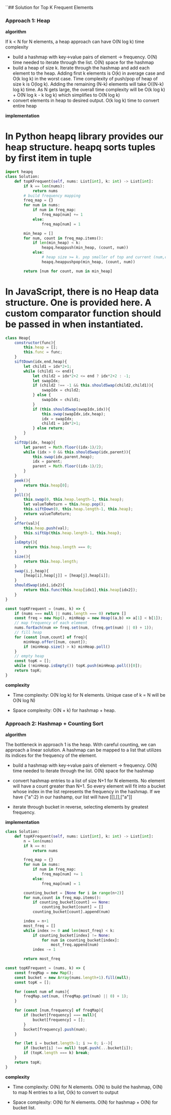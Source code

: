 ``## Solution for Top K Frequent Elements


### Approach 1: Heap

**algorithm**

If k < N for N elements, a heap approach can have O(N log k) time complexity

 - build a hashmap with key->value pairs of element -> frequency. O(N) time needed to iterate through the list. O(N) space for the hashmap
 - build a heap of size k. Iterate through the hashmap and add each element to the heap. Adding first k elements is O(k) in average case and O(k log k) in the worst case. Time complexity of push/pop of heap of size k is O(log k). Adding the remaining (N-k) elements will take O((N-k) log k) time. As N gets large, the overall time complexity will be O(k log k) + O(N log k - k log k) which simplifies to O(N log k)
 - convert elements in heap to desired output. O(k log k) time to convert entire heap



**implementation**
# In Python heapq library provides our heap structure. heapq sorts tuples by first item in tuple

```python
import heapq
class Solution:
    def topKFrequent(self, nums: List[int], k: int) -> List[int]:
        if k == len(nums):
            return nums
        # build frequency mapping
        freq_map = {}
        for num in nums:
            if num in freq_map:
                freq_map[num] += 1
            else:
                freq_map[num] = 1

        min_heap = []
        for num, count in freq_map.items():
            if len(min_heap) < k:
                heapq.heappush(min_heap, (count, num))
            else:
                # heap size >= k. pop smaller of top and current (num,count)
                heapq.heappushpop(min_heap, (count, num))

        return [num for count, num in min_heap]
```

# In JavaScript, there is no Heap data structure. One is provided here. A custom comparator function should be passed in when instantiated.
```javascript
class Heap{
    constructor(func){
        this.heap = [];
        this.func = func;
    }
    siftDown(idx,end,heap){
        let child1 = idx*2+1;
        while (child1 <= end){
            let child2 = idx*2+2 <= end ? idx*2+2 : -1;
            let swapIdx;
            if (child2 !== -1 && this.shouldSwap(child2,child1)){
                swapIdx = child2;
            } else {
                swapIdx = child1;
            }
            if (this.shouldSwap(swapIdx,idx)){
                this.swap(swapIdx,idx,heap);
                idx = swapIdx;
                child1 = idx*2+1;
            } else return;
        }
    }
    siftUp(idx, heap){
        let parent = Math.floor((idx-1)/2);
        while (idx > 0 && this.shouldSwap(idx,parent)){
            this.swap(idx,parent,heap);
            idx = parent;
            parent = Math.floor((idx-1)/2);
        }
    }
    peek(){
        return this.heap[0];
    }
    poll(){
        this.swap(0, this.heap.length-1, this.heap);
        let valueToReturn = this.heap.pop();
        this.siftDown(0, this.heap.length-1, this.heap);
        return valueToReturn;
    }
    offer(val){
        this.heap.push(val);
        this.siftUp(this.heap.length-1, this.heap);
    }
    isEmpty(){
        return this.heap.length === 0;
    }
    size(){
        return this.heap.length;
    }
    swap(i,j,heap){
        [heap[i],heap[j]] = [heap[j],heap[i]];
    }
    shouldSwap(idx1,idx2){
        return this.func(this.heap[idx1],this.heap[idx2]);
    }
}
```

```javascript
const topKFrequent = (nums, k) => {
    if (nums === null || nums.length === 0) return []
    const freq = new Map(), minHeap = new Heap((a,b) => a[1] < b[1]);
    // map frequency of each element
    nums.forEach(num => freq.set(num, (freq.get(num) || 0) + 1));
    // fill heap
    for (const [num,count] of freq){
        minHeap.offer([num, count]);
        if (minHeap.size() > k) minHeap.poll()
    }
    // empty heap
    const topK = [];
    while (!minHeap.isEmpty()) topK.push(minHeap.poll()[0]);
    return topK;
}
```

**complexity**

* Time complexity: O(N log k) for N elements. Unique case of k = N will be O(N log N)

* Space complexity: O(N + k) for hashmap + heap.

### Approach 2: Hashmap + Counting Sort

**algorithm**

The bottleneck in approach 1 is the heap. With careful counting, we can approach a linear solution. A hashmap can be mapped to a list that utilizes its indices for the frequency of the element.

 - build a hashmap with key->value pairs of element -> frequency. O(N) time needed to iterate through the list. O(N) space for the hashmap

 - convert hashmap entries to a list of size N+1 for N elements. No element will have a count greater than N+1. So every element will fit into a bucket whose index in the list represents the frequency in the hashmap. If we have {"a":2} in our hashamp, our list will have [[],[],["a"]]
 - iterate through bucket in reverse, selecting elements by greatest frequency.

**implementation**

```python
class Solution:
    def topKFrequent(self, nums: List[int], k: int) -> List[int]:
        n = len(nums)
        if k == n:
            return nums

        freq_map = {}
        for num in nums:
            if num in freq_map:
                freq_map[num] += 1
            else:
                freq_map[num] = 1

        counting_bucket = [None for i in range(n+2)]
        for num,count in freq_map.items():
            if counting_bucket[count] == None:
                counting_bucket[count] = []
            counting_bucket[count].append(num)

        index = n+1
        most_freq = []
        while index >= 0 and len(most_freq) < k:
            if counting_bucket[index] != None:
                for num in counting_bucket[index]:
                    most_freq.append(num)
            index -= 1

        return most_freq
```

```javascript
const topKFrequent = (nums, k) => {
    const freqMap = new Map();
    const bucket = new Array(nums.length+1).fill(null);
    const topK = [];

    for (const num of nums){
        freqMap.set(num, (freqMap.get(num) || 0) + 1);
    }

    for (const [num,frequency] of freqMap){
        if (bucket[frequency] === null){
            bucket[frequency] = [];
        }
        bucket[frequency].push(num);
    }

    for (let i = bucket.length-1; i >= 0; i--){
        if (bucket[i] !== null) topK.push(...bucket[i]);
        if (topK.length === k) break;
    }
    return topK;
}
```

**complexity**

* Time complexity: O(N) for N elements. O(N) to build the hashmap, O(N) to map N entries to a list, O(k) to convert to output

* Space complexity: O(N) for N elements. O(N) for hashmap + O(N) for bucket list.
